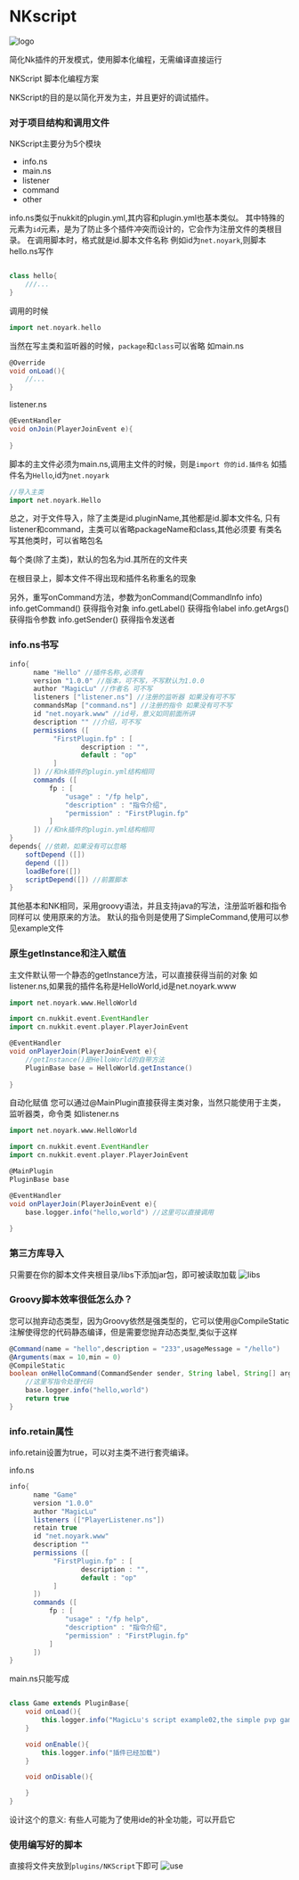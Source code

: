 # NKscript 
![logo](images/logo.png)

简化Nk插件的开发模式，使用脚本化编程，无需编译直接运行

NKScript 脚本化编程方案

NKScript的目的是以简化开发为主，并且更好的调试插件。

### 对于项目结构和调用文件

NKScript主要分为5个模块

- info.ns
- main.ns
- listener
- command
- other

info.ns类似于nukkit的plugin.yml,其内容和plugin.yml也基本类似。
其中特殊的元素为`id`元素，是为了防止多个插件冲突而设计的，它会作为注册文件的类根目录。
在调用脚本时，格式就是id.脚本文件名称
例如id为`net.noyark`,则脚本hello.ns写作
```groovy

class hello{
    ///...
}

```
调用的时候
```groovy
import net.noyark.hello
```
当然在写主类和监听器的时候，`package`和`class`可以省略
如main.ns
```groovy
@Override
void onLoad(){
    //...
}
```
listener.ns
```groovy
@EventHandler
void onJoin(PlayerJoinEvent e){
    
}

```
脚本的主文件必须为main.ns,调用主文件的时候，则是`import 你的id.插件名`
如插件名为`Hello`,id为`net.noyark`
```groovy
//导入主类
import net.noyark.Hello
```

总之，对于文件导入，除了主类是id.pluginName,其他都是id.脚本文件名,
只有listener和command，主类可以省略packageName和class,其他必须要
有类名
写其他类时，可以省略包名

每个类(除了主类)，默认的包名为id.其所在的文件夹

在根目录上，脚本文件不得出现和插件名称重名的现象

另外，重写onCommand方法，参数为onCommand(CommandInfo info)
info.getCommand() 获得指令对象
info.getLabel() 获得指令label
info.getArgs() 获得指令参数
info.getSender() 获得指令发送者

### info.ns书写
```groovy
info{
      name "Hello" //插件名称,必须有
      version "1.0.0" //版本，可不写，不写默认为1.0.0
      author "MagicLu" //作者名 可不写
      listeners ["listener.ns"] //注册的监听器 如果没有可不写
      commandsMap ["command.ns"] //注册的指令 如果没有可不写
      id "net.noyark.www" //id号，意义如同前面所讲 
      description "" //介绍，可不写
      permissions ([
           "FirstPlugin.fp" : [
                  description : "",
                  default : "op"
           ]
      ]) //和nk插件的plugin.yml结构相同
      commands ([
          fp : [
              "usage" : "/fp help",
              "description" : "指令介绍",
              "permission" : "FirstPlugin.fp"
          ]
      ]) //和nk插件的plugin.yml结构相同
}
depends{ //依赖，如果没有可以忽略
    softDepend ([])
    depend ([])
    loadBefore([])
    scriptDepend([]) //前置脚本
}

```

其他基本和NK相同，采用groovy语法，并且支持java的写法，注册监听器和指令同样可以
使用原来的方法。
默认的指令则是使用了SimpleCommand,使用可以参见example文件

### 原生getInstance和注入赋值
主文件默认带一个静态的getInstance方法，可以直接获得当前的对象
如listener.ns,如果我的插件名称是HelloWorld,id是net.noyark.www
```groovy
import net.noyark.www.HelloWorld

import cn.nukkit.event.EventHandler
import cn.nukkit.event.player.PlayerJoinEvent

@EventHandler
void onPlayerJoin(PlayerJoinEvent e){
    //getInstance()是HelloWorld的自带方法
    PluginBase base = HelloWorld.getInstance()
    
}

```
自动化赋值
您可以通过@MainPlugin直接获得主类对象，当然只能使用于主类，监听器类，命令类
如listener.ns
```groovy
import net.noyark.www.HelloWorld

import cn.nukkit.event.EventHandler
import cn.nukkit.event.player.PlayerJoinEvent

@MainPlugin
PluginBase base

@EventHandler
void onPlayerJoin(PlayerJoinEvent e){
    base.logger.info("hello,world") //这里可以直接调用
    
}
```

### 第三方库导入
只需要在你的脚本文件夹根目录/libs下添加jar包，即可被读取加载
![libs](images/libs.png)

### Groovy脚本效率很低怎么办？
您可以抛弃动态类型，因为Groovy依然是强类型的，它可以使用@CompileStatic注解使得您的代码静态编译，但是需要您抛弃动态类型,类似于这样
```groovy
@Command(name = "hello",description = "233",usageMessage = "/hello")
@Arguments(max = 10,min = 0)
@CompileStatic
boolean onHelloCommand(CommandSender sender, String label, String[] args){
    //这里写指令处理代码
    base.logger.info("hello,world")
    return true
}
```

### info.retain属性
info.retain设置为true，可以对主类不进行套壳编译。

info.ns
```groovy
info{
      name "Game"
      version "1.0.0"
      author "MagicLu"
      listeners (["PlayerListener.ns"])
      retain true
      id "net.noyark.www"
      description ""
      permissions ([
           "FirstPlugin.fp" : [
                  description : "",
                  default : "op"
           ]
      ])
      commands ([
          fp : [
              "usage" : "/fp help",
              "description" : "指令介绍",
              "permission" : "FirstPlugin.fp"
          ]
      ])
}
```

main.ns只能写成
```groovy

class Game extends PluginBase{
    void onLoad(){
        this.logger.info("MagicLu's script example02,the simple pvp game")
    }

    void onEnable(){
        this.logger.info("插件已经加载")
    }

    void onDisable(){

    }
}
```

设计这个的意义: 有些人可能为了使用ide的补全功能，可以开启它
### 使用编写好的脚本
直接将文件夹放到`plugins/NKScript`下即可
![use](images/use.png)
